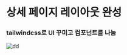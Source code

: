 # 상세 페이지 레이아웃 완성
### tailwindcss로 UI 꾸미고 컴포넌트를 나눔

![dd](https://user-images.githubusercontent.com/101965666/197181519-abdd53a8-a36b-4a5b-bb80-feeaafc14eef.PNG)
